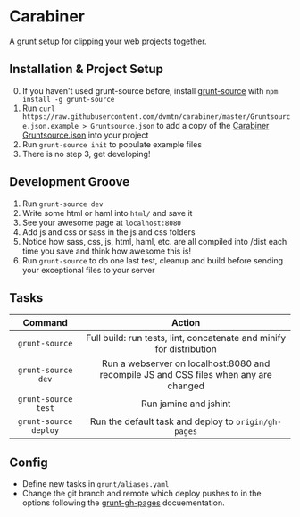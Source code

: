 Carabiner
=========
A grunt setup for clipping your web projects together.

Installation & Project Setup
----------------------------
0. If you haven't used grunt-source before, install [grunt-source](https://www.npmjs.org/package/grunt-source) with `npm install -g grunt-source`
1. Run `curl https://raw.githubusercontent.com/dvmtn/carabiner/master/Gruntsource.json.example > Gruntsource.json` to add a copy of the [Carabiner Gruntsource.json](https://github.com/dvmtn/carabiner/blob/master/Gruntsource.json.example) into your project
2. Run `grunt-source init` to populate example files
3. There is no step 3, get developing!

Development Groove
------------------
1. Run `grunt-source dev`
2. Write some html or haml into `html/` and save it
3. See your awesome page at `localhost:8080`
4. Add js and css or sass in the js and css folders
5. Notice how sass, css, js, html, haml, etc. are all compiled into /dist each time you save and think how awesome this is!
6. Run `grunt-source` to do one last test, cleanup and build before sending your exceptional files to your server


Tasks
-----
|   Command          |                                         Action                                        |
|:------------------:|:-------------------------------------------------------------------------------------:|
| `grunt-source`            | Full build: run tests, lint, concatenate and minify for distribution                  |
| `grunt-source dev`        | Run a webserver on localhost:8080 and recompile JS and CSS files when any are changed |
| `grunt-source test`       | Run jamine and jshint                                                                 |
| `grunt-source deploy`     | Run the default task and deploy to `origin/gh-pages`                                  |

Config
------
- Define new tasks in `grunt/aliases.yaml`
- Change the git branch and remote which deploy pushes to in the options following the [grunt-gh-pages](https://github.com/tschaub/grunt-gh-pages#optionsrepo) docuementation.
